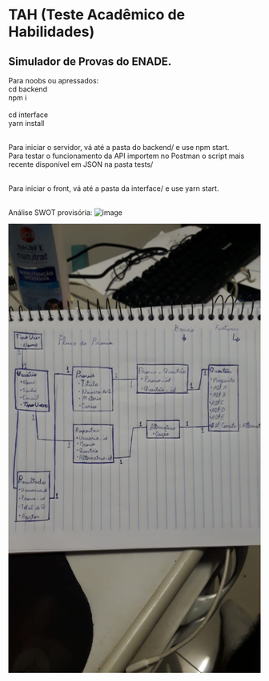 # TAH (Teste Acadêmico de Habilidades)

## Simulador de Provas do ENADE.
Para noobs ou apressados: <br/>
cd backend <br/>
npm i <br/><br/>
cd interface <br/>
yarn install <br/><br/>

Para iniciar o servidor, vá até a pasta do backend/ e use npm start. <br/>
Para testar o funcionamento da API importem no Postman o script mais recente disponível em JSON na pasta tests/ <br/><br/>

Para iniciar o front, vá até a pasta da interface/ e use yarn start. <br/><br/>

Análise SWOT provisória:
![image](https://user-images.githubusercontent.com/78800453/161669976-70d1401a-6fba-4ff2-8d22-31103d0316de.png)

![image](https://github.com/marcossiuves/TAH/blob/main/WhatsApp%20Image%202022-04-04%20at%2020.18.33.jpeg)

